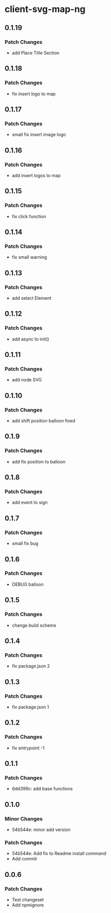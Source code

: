 # client-svg-map-ng

## 0.1.19

### Patch Changes

- add Place Title Section

## 0.1.18

### Patch Changes

- fix insert logo to map

## 0.1.17

### Patch Changes

- small fix insert image logo

## 0.1.16

### Patch Changes

- add insert logos to map

## 0.1.15

### Patch Changes

- fix click function

## 0.1.14

### Patch Changes

- fix small warning

## 0.1.13

### Patch Changes

- add select Element

## 0.1.12

### Patch Changes

- add async to init()

## 0.1.11

### Patch Changes

- add node SVG

## 0.1.10

### Patch Changes

- add shift position balloon fixed

## 0.1.9

### Patch Changes

- add fix position to balloon

## 0.1.8

### Patch Changes

- add event to sign

## 0.1.7

### Patch Changes

- small fix bug

## 0.1.6

### Patch Changes

- DEBUG balloon

## 0.1.5

### Patch Changes

- change build scheme

## 0.1.4

### Patch Changes

- fix package.json 2

## 0.1.3

### Patch Changes

- fix package.json 1

## 0.1.2

### Patch Changes

- fix entrypoint -1

## 0.1.1

### Patch Changes

- 6dd399c: add base functions

## 0.1.0

### Minor Changes

- 54b544e: minor add version

### Patch Changes

- 54b544e: Add fix to Readme install command
- Add commit

## 0.0.6

### Patch Changes

- Test changeset
- Add npmignore
